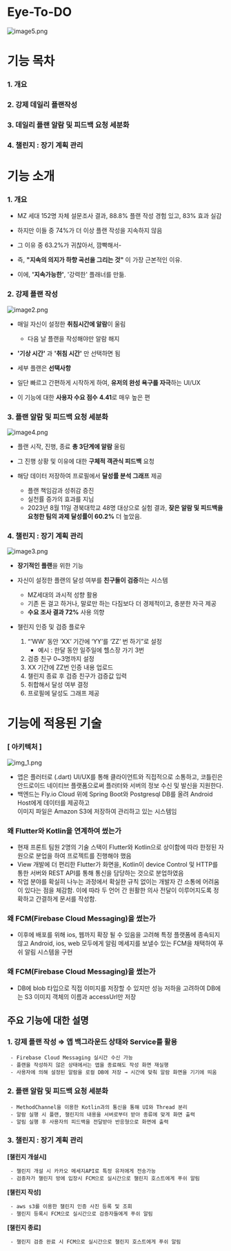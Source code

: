 # Eye-To-DO 
![image5.png](./READMEImage/image5.png) 
# 기능 목차
### 1. 개요
### 2. 강제 데일리 플랜작성
### 3. 데일리 플랜 알람 및 피드백 요청 세분화
### 4. 챌린지 : 장기 계획 관리
# 기능 소개
### 1. 개요
   - MZ 세대 152명 자체 설문조사 결과, 88.8% 플랜 작성 경험 있고, 83% 효과 실감


   - 하지만 이들 중 74%가 더 이상 플랜 작성을 지속하지 않음


   - 그 이유 중 63.2%가 귀찮아서, 깜빡해서-


   - 즉, **"지속의 의지가 하향 곡선을 그리는 것"** 이 가장 근본적인 이유.


   - 이에, **'지속가능한'**, '강력한' 플래너를 만듦.
  
### 2. 강제 플랜 작성
![image2.png](./READMEImage/image2.png) 
   - 매일 자신이 설정한 **취침시간에 알람**이 울림
     - 다음 날 플랜을 작성해야만 알람 해지


   - **'기상 시간'** 과 **'취침 시간'** 만 선택하면 됨


   - 세부 플랜은 **선택사항**


   - 일단 빠르고 간편하게 시작하게 하여, **유저의 완성 욕구를 자극**하는 UI/UX


   - 이 기능에 대한 **사용자 수요 점수** **4.41**로 매우 높은 편
      
### 3. 플랜 알람 및 피드백 요청 세분화
![image4.png](./READMEImage/image4.png) 
   - 플랜 시작, 진행, 종료 **총 3단계에 알람** 울림


   - 그 진행 상황 및 이유에 대한 **구체적 객관식 피드백** 요청


   - 해당 데이터 저장하여 프로필에서 **달성률 분석 그래프** 제공
     - 플랜 책임감과 성취감 증진
     - 실천률 증가의 효과를 지님
     - 2023년 8월 11일 경북대학교 48명 대상으로 실험 결과, **잦은 알람 및 피드백을 요청한 팀의 과제 달성률이 60.2%** 더 높았음.
      
### 4. 챌린지 : 장기 계획 관리
![image3.png](./READMEImage/image3.png) 
   - **장기적인 플랜**을 위한 기능


   - 자신이 설정한 플랜의 달성 여부를 **친구들이 검증**하는 시스템
     - MZ세대의 과시적 성향 활용
     - 기존 돈 걸고 하거나, 말로만 하는 다짐보다 더 경제적이고, 충분한 자극 제공
     - **수요 조사 결과 72%** 사용 의향


   - 챌린지 인증 및 검증 플로우
     1. “’WW’ 동안 ‘XX’ 기간에  ‘YY’를 ‘ZZ’ 번 하기”로 설정
         - 예시 : 한달 동안 일주일에 헬스장 가기 3번
     2. 검증 친구 0~3명까지 설정
     3. XX 기간에 ZZ번 인증 내용 업로드
     4. 챌린지 종료 후 검증 친구가 검증값 입력
     5. 취합해서 달성 여부 결정
     6. 프로필에 달성도 그래프 제공

# 기능에 적용된 기술

### [ 아키텍처 ]
![img_1.png](./READMEImage/img_1.png) 
  - 앱은 플러터로 (.dart) UI/UX를 통해 클라이언트와 직접적으로 소통하고,
     코틀린은 안드로이드 네이티브 플랫폼으로써 플러터와 서버의 정보 수신 및 발신을 지원한다. 
  - 백엔드는 Fly.io Cloud 위에 Spring Boot와 Postgresql DB를 올려 Android Host에게 데이터를 제공하고 
</br>이미지 파일은 Amazon S3에 저장하여 관리하고 있는 시스템임

### 왜 Flutter와 Kotlin을 연계하여 썼는가
  - 현재 프론트 팀원 2명의 기술 스택이 Flutter와 Kotlin으로 상이함에 따라 한정된 자원으로 분업을 하여 프로젝트를 진행해야 했음
  - View 개발에 더 편리한 Flutter가 화면을, Kotlin이 device Control 및 HTTP를 통한 서버와 REST API를 통해 통신을 담당하는 것으로 분업하였음
  - 작업 분야를 확실히 나누는 과정에서 확실한 규칙 없이는 개발자 간 소통에 어려움이 있다는 점을 체감함. 이에 따라 두 언어 간 원활한 의사 전달이 이루어지도록 정확하고 간결하게 문서를 작성함.

### 왜 FCM(Firebase Cloud Messaging)을 썼는가
  - 이후에 배포를 위해 ios, 웹까지 확장 될 수 있음을 고려해 특정 플랫폼에 종속되지 않고 Android, ios, web 모두에게 알림 메세지를 보낼수 있는 FCM을 채택하여 푸쉬 알림 시스템을 구현

### 왜 FCM(Firebase Cloud Messaging)을 썼는가
  - DB에 blob 타입으로 직접 이미지를 저장할 수 있지만 성능 저하을 고려하여 DB에는 S3 이미지 객체의 이름과 accessUrl만 저장

## 주요 기능에 대한 설명

### 1. **강제 플랜 작성** ⇒ 앱 백그라운드 상태와 Service를 활용
     
     - Firebase Cloud Messaging 실시간 수신 가능
     - 플랜을 작성하지 않은 상태에서는 앱을 종료해도 작성 화면 재실행
     - 사용자에 의해 설정된 알람을 로컬 DB에 저장 → 시간에 맞춰 알람 화면을 기기에 띄움


### 2. **플랜 알람 및 피드백 요청 세분화**
     - MethodChannel을 이용한 Kotlin과의 통신을 통해 UI와 Thread 분리
     - 알람 실행 시 플랜, 챌린지의 내용을 서버로부터 받아 종류에 맞게 화면 출력
     - 알림 실행 후 사용자의 피드백을 전달받아 반응형으로 화면에 출력


### 3. **챌린지 : 장기 계획 관리**

   **[챌린지 개설시]**

     - 챌린지 개설 시 카카오 메세지API로 특정 유저에게 전송가능
     - 검증자가 챌린지 방에 입장시 FCM으로 실시간으로 챌린지 호스트에게 푸쉬 알림

   **[챌린지 작성]**

     - aws s3를 이용한 챌린지 인증 사진 등록 및 조회
     - 챌린지 등록시 FCM으로 실시간으로 검증자들에게 푸쉬 알림

   **[챌린지 종료]**

     - 챌린지 검증 완료 시 FCM으로 실시간으로 챌린지 호스트에게 푸쉬 알림
